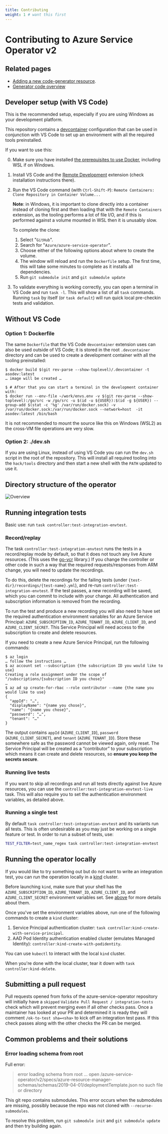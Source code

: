 ```yaml
---
title: Contributing
weight: 1 # want this first
---
```


# Contributing to Azure Service Operator v2

## Related pages

* [Adding a new code-generator resource](../add-a-new-code-generated-resource/).
* [Generator code overview](../generator-overview.md)

## Developer setup (with VS Code)
This is the recommended setup, especially if you are using Windows as your development platform.

This repository contains a [devcontainer](https://code.visualstudio.com/docs/remote/containers) configuration that can be used in conjunction with VS Code to set up an environment with all the required tools preinstalled.

If you want to use this:

0. Make sure you have installed [the prerequisites to use Docker](https://code.visualstudio.com/docs/remote/containers#_system-requirements), including WSL if on Windows.
1. Install VS Code and the [Remote Development](https://marketplace.visualstudio.com/items?itemName=ms-vscode-remote.vscode-remote-extensionpack) extension (check installation instructions there).
2. Run the VS Code command (with `Ctrl-Shift-P`): `Remote Containers: Clone Repository in Container Volume...`

   **Note**: in Windows, it is important to clone directly into a container instead of cloning first and then loading that with the `Remote Containers` extension, as the tooling performs a lot of file I/O, and if this is performed against a volume mounted in WSL then it is unusably slow.

   To complete the clone:
    1. Select "`GitHub`".
    2. Search for "`Azure/azure-service-operator`".
    3. Choose either of the following options about where to create the volume.
    4. The window will reload and run the `Dockerfile` setup. The first time, this will take some minutes to complete as it installs all dependencies.
    5. Run `git submodule init` and `git submodule update`

3. To validate everything is working correctly, you can open a terminal in VS Code and run `task -l`. This will show a list of all `task` commands. Running `task` by itself (or `task default`) will run quick local pre-checkin tests and validation.

## Without VS Code

### Option 1: Dockerfile

The same `Dockerfile` that the VS Code `devcontainer` extension uses can also be used outside of VS Code; it is stored in the root `.devcontainer` directory and can be used to create a development container with all the tooling preinstalled:

```console
$ docker build $(git rev-parse --show-toplevel)/.devcontainer -t asodev:latest
… image will be created …

$ # After that you can start a terminal in the development container with:
$ docker run --env-file ~/work/envs.env -v $(git rev-parse --show-toplevel):/go/src -w /go/src -u $(id -u ${USER}):$(id -g ${USER}) --group-add $(stat -c '%g' /var/run/docker.sock) -v /var/run/docker.sock:/var/run/docker.sock --network=host  -it asodev:latest /bin/bash
```

It is not recommended to mount the source like this on Windows (WSL2) as the cross-VM file operations are very slow.

### Option 2: ./dev.sh

If you are using Linux, instead of using VS Code you can run the `dev.sh` script in the root of the repository. This will install all required tooling into the `hack/tools` directory and then start a new shell with the `PATH` updated to use it.

## Directory structure of the operator

![Overview](aso-v2-structure.svg)

## Running integration tests

Basic use: run `task controller:test-integration-envtest`.

### Record/replay

The task `controller:test-integration-envtest` runs the tests in a record/replay mode by default, so that it does not touch any live Azure resources. (This uses the [go-vcr](https://github.com/dnaeon/go-vcr) library.) If you change the controller or other code in such a way that the required requests/responses from ARM change, you will need to update the recordings.

To do this, delete the recordings for the failing tests (under `{test-dir}/recordings/{test-name}.yml`), and re-run `controller:test-integration-envtest`. If the test passes, a new recording will be saved, which you can commit to include with your change. All authentication and subscription information is removed from the recording.

To run the test and produce a new recording you will also need to have set the required authentication environment variables for an Azure Service Principal: `AZURE_SUBSCRIPTION_ID`, `AZURE_TENANT_ID`, `AZURE_CLIENT_ID`, and `AZURE_CLIENT_SECRET`. This Service Principal will need access to the subscription to create and delete resources.

If you need to create a new Azure Service Principal, run the following commands:

```console
$ az login
… follow the instructions …
$ az account set --subscription {the subscription ID you would like to use}
Creating a role assignment under the scope of "/subscriptions/{subscription ID you chose}"
…
$ az ad sp create-for-rbac --role contributor --name {the name you would like to use}
{
  "appId": "…",
  "displayName": "{name you chose}",
  "name": "{name you chose}",
  "password": "…",
  "tenant": "…"
}
```
The output contains `appId` (`AZURE_CLIENT_ID`), `password` (`AZURE_CLIENT_SECRET`), and `tenant` (`AZURE_TENANT_ID`). Store these somewhere safe as the password cannot be viewed again, only reset. The Service Principal will be created as a “contributor” to your subscription which means it can create and delete resources, so **ensure you keep the secrets secure**.

### Running live tests

If you want to skip all recordings and run all tests directly against live Azure resources, you can use the `controller:test-integration-envtest-live` task. This will also require you to set the authentication environment variables, as detailed above.

### Running a single test
By default `task controller:test-integration-envtest` and its variants run all tests. This is often undesirable as you may just be working on a single feature or test. In order to run a subset of tests, use:
```bash
TEST_FILTER=test_name_regex task controller:test-integration-envtest
```

## Running the operator locally
If you would like to try something out but do not want to write an integration test, you can run the operation locally in a [kind](https://kind.sigs.k8s.io) cluster.

Before launching `kind`, make sure that your shell has the `AZURE_SUBSCRIPTION_ID`, `AZURE_TENANT_ID`, `AZURE_CLIENT_ID`, and `AZURE_CLIENT_SECRET` environment variables set. See [above](#recordreplay) for more details about them. 

Once you've set the environment variables above, run one of the following commands to create a `kind` cluster:

1. Service Principal authentication cluster: `task controller:kind-create-with-service-principal`.
2. AAD Pod Identity authentication enabled cluster (emulates Managed Identity): `controller:kind-create-with-podidentity`.

You can use `kubectl` to interact with the local `kind` cluster.

When you're done with the local cluster, tear it down with `task controller:kind-delete`.

## Submitting a pull request
Pull requests opened from forks of the azure-service-operator repository will initially have a `skipped` `Validate Pull Request / integration-tests` check which
will prevent merging even if all other checks pass. Once a maintainer has looked at your PR and determined it is ready they will comment `/ok-to-test sha=<sha>`
to kick off an integration test pass. If this check passes along with the other checks the PR can be merged.

## Common problems and their solutions

### Error loading schema from root

Full error:
> error loading schema from root ... open /azure-service-operator/v2/specs/azure-resource-manager-schemas/schemas/2019-04-01/deploymentTemplate.json no such file or directory

This git repo contains submodules. This error occurs when the submodules are missing, possibly because the repo was not cloned with `--recurse-submodules`.

To resolve this problem, run `git submodule init` and `git submodule update` and then try building again.

